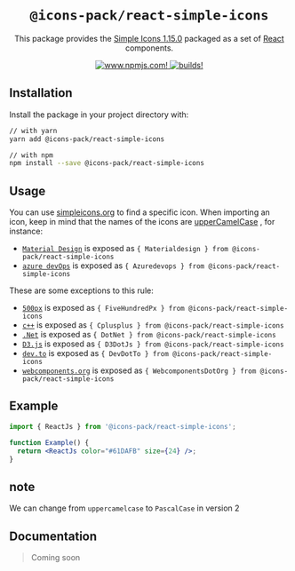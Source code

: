 <div align="center">

# `@icons-pack/react-simple-icons`

This package provides the [Simple Icons 1.15.0](https://simpleicons.org) packaged as a set of [React](https://facebook.github.io/react/) components.

  <a href="https://www.npmjs.com/package/@icons-pack/react-simple-icons" target="_blank">
    <img src="https://img.shields.io/npm/v/@icons-pack/react-simple-icons?color=red&style=flat-square" alt="www.npmjs.com!" />
  </a>

  <a href="https://travis-ci.org/mamut-dev/icons-pack/builds/" target="_blank">
    <img src="https://img.shields.io/travis/mamut-dev/icons-pack/master?style=flat-square" alt="builds!" />
  </a>

</div>

## Installation

Install the package in your project directory with:

```sh
// with yarn
yarn add @icons-pack/react-simple-icons

// with npm
npm install --save @icons-pack/react-simple-icons
```

## Usage

You can use [simpleicons.org](https://simpleicons.org) to find a specific icon.
When importing an icon, keep in mind that the names of the icons are [upperCamelCase](https://github.com/samverschueren/uppercamelcase) , for instance:

- [`Material Design`](https://simpleicons.org/?q=material) is exposed as `{ Materialdesign } from @icons-pack/react-simple-icons`
- [`azure devOps`](https://simpleicons.org/?q=azure%20devOps) is exposed as `{ Azuredevops } from @icons-pack/react-simple-icons`

These are some exceptions to this rule:

- [`500px`](https://simpleicons.org/?q=500px) is exposed as `{ FiveHundredPx } from @icons-pack/react-simple-icons`
- [`c++`](https://simpleicons.org/?q=+) is exposed as `{ Cplusplus } from @icons-pack/react-simple-icons`
- [`.Net`](https://simpleicons.org/?q=.net) is exposed as `{ DotNet } from @icons-pack/react-simple-icons`
- [`D3.js`](https://simpleicons.org/?q=d3) is exposed as `{ D3DotJs } from @icons-pack/react-simple-icons`
- [`dev.to`](https://simpleicons.org/?q=dev.to) is exposed as `{ DevDotTo } from @icons-pack/react-simple-icons`
- [`webcomponents.org`](https://simpleicons.org/?q=webcomponents.org) is exposed as `{ WebcomponentsDotOrg } from @icons-pack/react-simple-icons`

## Example

```jsx
import { ReactJs } from '@icons-pack/react-simple-icons';

function Example() {
  return <ReactJs color="#61DAFB" size={24} />;
}
```

## note

We can change from `uppercamelcase` to `PascalCase` in version 2

## Documentation

> Coming soon
